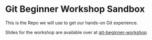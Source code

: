 Git Beginner Workshop Sandbox
=============================

This is the Repo we will use to get our hands-on Git experience.

Slides for the workshop are available over at [git-beginner-workshop](https://github.com/lemonlabsuk/git-beginner-workshop)
